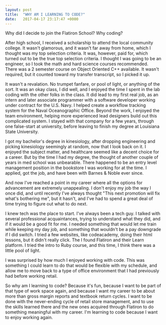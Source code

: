```yaml
---
layout: post
title:  "WHY AM I LEARNING TO CODE?"
date:   2017-04-17 23:17:47 +0000
---
```



Why did I decide to join the Flatiron School? Why coding? 

After high school, I received a scholarship to attend the local community college. It wasn't glamorous, and it wasn't far away from home, which I thought was my top selection criteria. It was, however, paid for, which turned out to be the true top selection criteria. I thought I was going to be an engineer, so I took the math and hard science courses recommended. There was a 2 semester course on Object Oriented C++ available. It wasn't required, but it counted toward my transfer transcript, so I picked it up.

It wasn't a revalation. No trumpet fanfare, or pool of light, or anything of the sort. It was an okay class, I did well, and I enjoyed the time I spent in the lab coding with the other folks in the class. It did lead to my first real job, as an intern and later associate programmer with a software developer working under contract for the U.S. Navy. I helped create a workflow tracking system for the Naval Oceanographic Office. Beyond the work, I enjoyed the team environment, helping more experienced lead designers build out this complicated system. I stayed with that company for a few years, through one false-start at university, before leaving to finish my degree at Louisiana State University.

I got my bachelor's degree in kinesiology, after dropping engineering and picking kinesiology seemingly at random, now that I look back on it. I enjoyed the subject matter, and healthcare seemed like a decent choice for a career. But by the time I had my degree, the thought of another couple of years in med school was unbearable. There happened to be an entry level management position in the bookstore I was working for at the time. I applied, got the job, and have been with Barnes & Noble ever since.

And now I've reached a point in my career where all the options for advancement are extremely unappealing. I don't enjoy my job the way I once did, and until recently I've always thought "This next promotion will fix what's bothering me", but it hasn't, and I've had to spend a great deal of time trying to figure out what to do next.

I knew tech was the place to start. I've always been a tech guy. I talked with several professional acquaintances, trying to understand what they did, and if it would be a good fit for me. I needed something that would let me train while keeping my day job, and something that wouldn't be a pay downgrade if I did switch. I tried a few websites, like codeacademy, doing their html lessons, but it didn't really click. The I found Flatiron and their Learn platform. I tried the intro to Ruby course, and this time, I think there was a little pool of light.

I was surprised by how much I enjoyed working with code. This was something I could learn to do that would be flexible with my schedule, and allow me to move back to a type of office environment that I had previously had before working retail. 

So why am I learning to code? Because it's fun, because I want to be part of that type of work space again, and because I want my career to be about more than gross margin reports and textbook return cycles. I want to be done with the never-ending cycle of retail store management, and to use the skills learned there and the new ones acquired through Flatiron to do something meaningful with my career. I'm learning to code because I want to enjoy working again.
